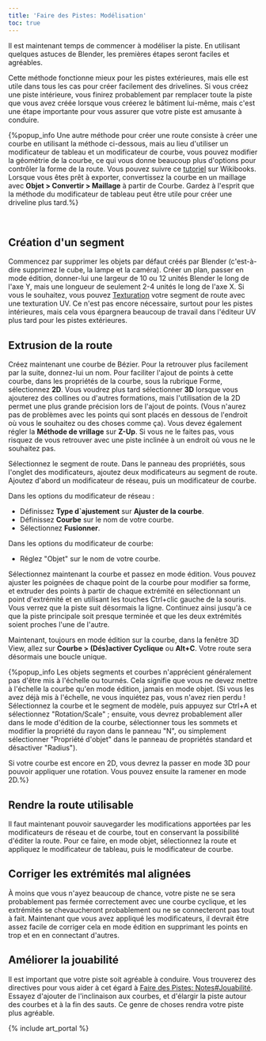 ```yaml
---
title: 'Faire des Pistes: Modélisation'
toc: true
---
```

Il est maintenant temps de commencer à modéliser la piste. En utilisant quelques astuces de Blender, les premières étapes seront faciles et agréables.

Cette méthode fonctionne mieux pour les pistes extérieures, mais elle est utile dans tous les cas pour créer facilement des drivelines. Si vous créez une piste intérieure, vous finirez probablement par remplacer toute la piste que vous avez créée lorsque vous créerez le bâtiment lui-même, mais c'est une étape importante pour vous assurer que votre piste est amusante à conduire.

{%popup_info Une autre méthode pour créer une route consiste à créer une courbe en utilisant la méthode ci-dessous, mais au lieu d'utiliser un modificateur de tableau et un modificateur de courbe, vous pouvez modifier la géométrie de la courbe, ce qui vous donne beaucoup plus d'options pour contrôler la forme de la route. Vous pouvez suivre ce [tutoriel](https://en.wikibooks.org/wiki/Blender_3D:_Noob_to_Pro/Bevelling_a_Curve) sur Wikibooks. Lorsque vous êtes prêt à exporter, convertissez la courbe en un maillage avec **Objet > Convertir > Maillage** à partir de Courbe. Gardez à l'esprit que la méthode du modificateur de tableau peut être utile pour créer une driveline plus tard.%}
<div><br/></div>

## Création d'un segment

Commencez par supprimer les objets par défaut créés par Blender (c'est-à-dire supprimez le cube, la lampe et la caméra). Créer un plan, passer en mode édition, donner-lui une largeur de 10 ou 12 unités Blender le long de l'axe Y, mais une longueur de seulement 2-4 unités le long de l'axe X. Si vous le souhaitez, vous pouvez [Texturation](Texturing) votre segment de route avec une texturation UV. Ce n'est pas encore nécessaire, surtout pour les pistes intérieures, mais cela vous épargnera beaucoup de travail dans l'éditeur UV plus tard pour les pistes extérieures.

## Extrusion de la route

Créez maintenant une courbe de Bézier. Pour la retrouver plus facilement par la suite, donnez-lui un nom. Pour faciliter l'ajout de points à cette courbe, dans les propriétés de la courbe, sous la rubrique Forme, sélectionnez **2D**. Vous voudrez plus tard sélectionner **3D** lorsque vous ajouterez des collines ou d'autres formations, mais l'utilisation de la 2D permet une plus grande précision lors de l'ajout de points. (Vous n'aurez pas de problèmes avec les points qui sont placés en dessous de l'endroit où vous le souhaitez ou des choses comme ça). Vous devez également régler la **Méthode de vrillage** sur **Z-Up**. Si vous ne le faites pas, vous risquez de vous retrouver avec une piste inclinée à un endroit où vous ne le souhaitez pas.

Sélectionnez le segment de route. Dans le panneau des propriétés, sous l'onglet des modificateurs, ajoutez deux modificateurs au segment de route. Ajoutez d'abord un modificateur de réseau, puis un modificateur de courbe.

Dans les options du modificateur de réseau :

* Définissez **Type d`ajustement** sur **Ajuster de la courbe**.
* Définissez **Courbe** sur le nom de votre courbe.
* Sélectionnez **Fusionner**.

Dans les options du modificateur de courbe:

* Réglez "Objet" sur le nom de votre courbe.

Sélectionnez maintenant la courbe et passez en mode édition. Vous pouvez ajuster les poignées de chaque point de la courbe pour modifier sa forme, et extruder des points à partir de chaque extrémité en sélectionnant un point d'extrémité et en utilisant les touches Ctrl+clic gauche de la souris. Vous verrez que la piste suit désormais la ligne. Continuez ainsi jusqu'à ce que la piste principale soit presque terminée et que les deux extrémités soient proches l'une de l'autre.

Maintenant, toujours en mode édition sur la courbe, dans la fenêtre 3D View, allez sur **Courbe > (Dés)activer Cyclique** ou **Alt+C**. Votre route sera désormais une boucle unique.

{%popup_info Les objets segments et courbes n'apprécient généralement pas d'être mis à l'échelle ou tournés. Cela signifie que vous ne devez mettre à l'échelle la courbe qu'en mode édition, jamais en mode objet. (Si vous les avez déjà mis à l'échelle, ne vous inquiétez pas, vous n'avez rien perdu ! Sélectionnez la courbe et le segment de modèle, puis appuyez sur Ctrl+A et sélectionnez "Rotation/Scale" ; ensuite, vous devrez probablement aller dans le mode d'édition de la courbe, sélectionner tous les sommets et modifier la propriété du rayon dans le panneau "N", ou simplement sélectionner "Propriété d'objet" dans le panneau de propriétés standard et désactiver "Radius").

Si votre courbe est encore en 2D, vous devrez la passer en mode 3D pour pouvoir appliquer une rotation. Vous pouvez ensuite la ramener en mode 2D.%}

## Rendre la route utilisable

Il faut maintenant pouvoir sauvegarder les modifications apportées par les modificateurs de réseau et de courbe, tout en conservant la possibilité d'éditer la route. Pour ce faire, en mode objet, sélectionnez la route et appliquez le modificateur de tableau, puis le modificateur de courbe.

## Corriger les extrémités mal alignées

À moins que vous n'ayez beaucoup de chance, votre piste ne se sera probablement pas fermée correctement avec une courbe cyclique, et les extrémités se chevaucheront probablement ou ne se connecteront pas tout à fait. Maintenant que vous avez appliqué les modificateurs, il devrait être assez facile de corriger cela en mode édition en supprimant les points en trop et en en connectant d'autres.

## Améliorer la jouabilité

Il est important que votre piste soit agréable à conduire. Vous trouverez des directives pour vous aider à cet égard à [Faire des Pistes: Notes#Jouabilité](Making_Tracks:_Notes/#jouabilité). Essayez d'ajouter de l'inclinaison aux courbes, et d'élargir la piste autour des courbes et à la fin des sauts. Ce genre de choses rendra votre piste plus agréable.

{% include art_portal %}
